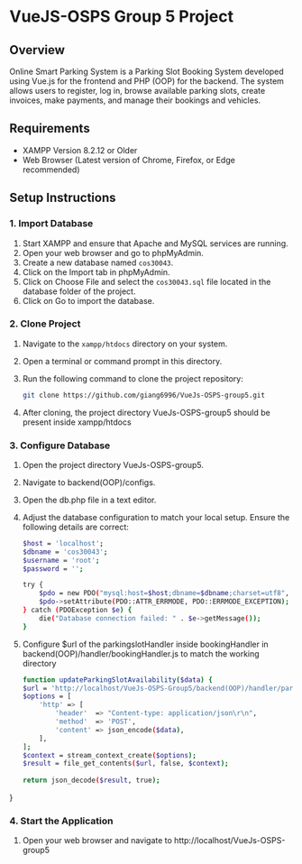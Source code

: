 # VueJS-OSPS Group 5 Project

## Overview

Online Smart Parking System is a Parking Slot Booking System developed using Vue.js for the frontend and PHP (OOP) for the backend. The system allows users to register, log in, browse available parking slots, create invoices, make payments, and manage their bookings and vehicles.

## Requirements

- XAMPP Version 8.2.12 or Older
- Web Browser (Latest version of Chrome, Firefox, or Edge recommended)

## Setup Instructions

### 1. Import Database

1. Start XAMPP and ensure that Apache and MySQL services are running.
2. Open your web browser and go to phpMyAdmin.
3. Create a new database named `cos30043`.
4. Click on the Import tab in phpMyAdmin.
5. Click on Choose File and select the `cos30043.sql` file located in the database folder of the project.
6. Click on Go to import the database.

### 2. Clone Project

1. Navigate to the `xampp/htdocs` directory on your system.
2. Open a terminal or command prompt in this directory.
3. Run the following command to clone the project repository:
   
   ```sh
   git clone https://github.com/giang6996/VueJs-OSPS-group5.git
5. After cloning, the project directory VueJs-OSPS-group5 should be present inside xampp/htdocs


### 3. Configure Database

1. Open the project directory VueJs-OSPS-group5.
2. Navigate to backend(OOP)/configs.
3. Open the db.php file in a text editor.
4. Adjust the database configuration to match your local setup. Ensure the following details are correct:
   
    ```sh
    $host = 'localhost';
    $dbname = 'cos30043';
    $username = 'root';
    $password = '';
    
    try {
        $pdo = new PDO("mysql:host=$host;dbname=$dbname;charset=utf8", $username, $password);
        $pdo->setAttribute(PDO::ATTR_ERRMODE, PDO::ERRMODE_EXCEPTION);
    } catch (PDOException $e) {
        die("Database connection failed: " . $e->getMessage());
    }
 5.  Configure $url of the parkingslotHandler inside bookingHandler in backend(OOP)/handler/bookingHandler.js to match the working directory
       ```sh
       function updateParkingSlotAvailability($data) {
       $url = 'http://localhost/VueJs-OSPS-Group5/backend(OOP)/handler/parkingslotHandler.php' //CONFIGURE HERE!;
       $options = [
           'http' => [
               'header'  => "Content-type: application/json\r\n",
               'method'  => 'POST',
               'content' => json_encode($data),
           ],
       ];
       $context = stream_context_create($options);
       $result = file_get_contents($url, false, $context);
   
       return json_decode($result, true);
}
 ### 4. Start the Application
1. Open your web browser and navigate to http://localhost/VueJs-OSPS-group5
